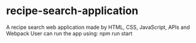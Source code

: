# recipe-search-application
A recipe search web application made by HTML, CSS, JavaScript, APIs and Webpack
User can run the app using: npm run start
